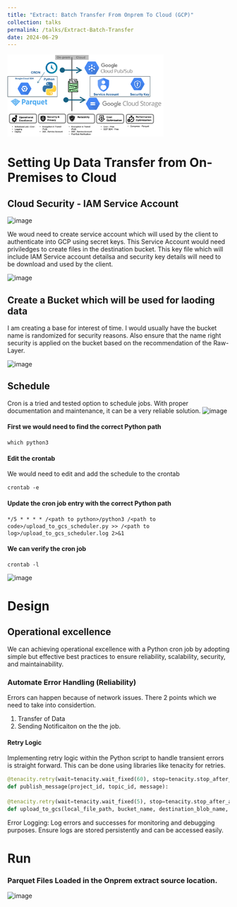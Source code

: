 ```yaml
---
title: "Extract: Batch Transfer From Onprem To Cloud (GCP)"
collection: talks
permalink: /talks/Extract-Batch-Transfer
date: 2024-06-29
---
```


<img width="354" alt="image" src="/images/_talks/BatchTransferCron.png">

# Setting Up Data Transfer from On-Premises to Cloud

## Cloud Security - IAM Service Account
![image](https://github.com/user-attachments/assets/716b99cf-74de-449c-8121-a2dcdc24f455)

We woud need to create service account which will used by the client to authenticate into GCP using secret keys. This Service Account would need priviledges to create files in the destination bucket.
This key file which will include IAM Service account detailsa and security key details  will need to be download and used by the client.

<img width="187" alt="image" src="https://github.com/user-attachments/assets/ce58b726-c3d8-4f1e-b35c-315fd59e8c15">

## Create a Bucket which will be used for laoding data

I am creating a base for interest of time. I would usually have the bucket name is randomized for security reasons. Also ensure that the name right security is applied on the bucket based on the recommendation of the Raw-Layer.

![image](https://github.com/user-attachments/assets/38cbaca1-19c2-4909-a49f-ab5e593baa00)

## Schedule

Cron is a tried and tested option to schedule jobs. With proper documentation and maintenance, it can be a very reliable solution.
![image](https://github.com/user-attachments/assets/3b1349f8-1a24-49c4-9738-b3e3eccad443)

#### First we would need to find the correct Python path

    which python3

#### Edit the crontab
We would need to edit and add the schedule to the crontab
   
    crontab -e
    
#### Update the cron job entry with the correct Python path

    */5 * * * * /<path to python>/python3 /<path to code>/upload_to_gcs_scheduler.py >> /<path to log>/upload_to_gcs_scheduler.log 2>&1

#### We can verify the cron job
    crontab -l
    
<img width="1020" alt="image" src="https://github.com/user-attachments/assets/5d17d42e-67ce-414c-9eed-e5723edb8831">

# Design

##  Operational excellence
We can achieving operational excellence with a Python cron job by adopting simple but effective best practices to ensure reliability, scalability, security, and maintainability. 

### Automate Error Handling (Reliability)
Errors can happen because of network issues. There 2 points which we need to take into considertion. 
1. Transfer of Data
2. Sending Notificaiton on the the job.

#### Retry Logic
Implementing retry logic within the Python script to handle transient errors is straight forward. This can be done using libraries like tenacity for retries.

```python
@tenacity.retry(wait=tenacity.wait_fixed(60), stop=tenacity.stop_after_attempt(5))
def publish_message(project_id, topic_id, message):

@tenacity.retry(wait=tenacity.wait_fixed(5), stop=tenacity.stop_after_attempt(5))
def upload_to_gcs(local_file_path, bucket_name, destination_blob_name, json_credentials_path):
```

Error Logging: Log errors and successes for monitoring and debugging purposes. Ensure logs are stored persistently and can be accessed easily.


# Run 

### Parquet Files Loaded in the Onprem extract source location.

![image](https://github.com/user-attachments/assets/b0105be3-9ba7-4cf8-8005-95da0838fe8c)
